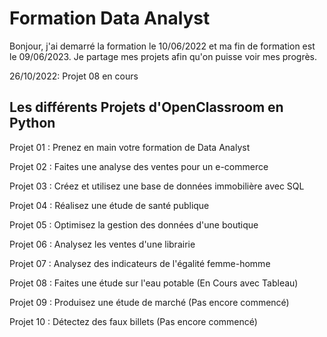 # Formation Data Analyst

Bonjour, j'ai demarré la formation le 10/06/2022 et ma fin de formation est le 09/06/2023.
Je partage mes projets afin qu'on puisse voir mes progrès.

26/10/2022: Projet 08 en cours


## Les différents Projets d'OpenClassroom en Python

Projet 01 : Prenez en main votre formation de Data Analyst

Projet 02 : Faites une analyse des ventes pour un e-commerce

Projet 03 : Créez et utilisez une base de données immobilière avec SQL

Projet 04 : Réalisez une étude de santé publique

Projet 05 : Optimisez la gestion des données d'une boutique

Projet 06 : Analysez les ventes d'une librairie

Projet 07 : Analysez des indicateurs de l'égalité femme-homme

Projet 08 : Faites une étude sur l'eau potable (En Cours avec Tableau)

Projet 09 : Produisez une étude de marché (Pas encore commencé)

Projet 10 : Détectez des faux billets (Pas encore commencé)
